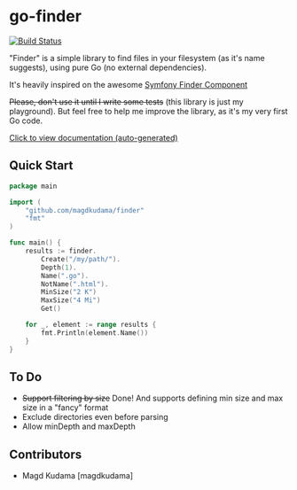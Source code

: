 go-finder
=========

[![Build Status](https://travis-ci.org/magdkudama/go-finder.png?branch=master)](https://travis-ci.org/magdkudama/go-finder)

"Finder" is a simple library to find files in your filesystem (as it's name suggests), using pure Go (no external dependencies).

It's heavily inspired on the awesome [Symfony Finder Component](https://github.com/symfony/Finder)

~~Please, don't use it until I write some tests~~ (this library is just my playground). But feel free to help me improve the library, as it's my very first Go code.

[Click to view documentation (auto-generated)](https://godoc.org/github.com/magdkudama/go-finder)

## Quick Start

```go
package main

import (
	"github.com/magdkudama/finder"
	"fmt"
)

func main() {
	results := finder.
		Create("/my/path/").
		Depth(1).
		Name(".go").
		NotName(".html").
		MinSize("2 K")
		MaxSize("4 Mi")
		Get()

	for _, element := range results {
		fmt.Println(element.Name())
	}
}
```

## To Do

* ~~Support filtering by size~~ Done! And supports defining min size and max size in a "fancy" format
* Exclude directories even before parsing
* Allow minDepth and maxDepth

## Contributors

- Magd Kudama [magdkudama]